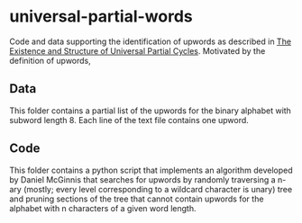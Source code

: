 # universal-partial-words

Code and data supporting the identification of upwords as described in [The Existence and Structure of Universal Partial Cycles](https://arxiv.org/abs/2310.13067). Motivated by the definition of upwords, 

## Data

This folder contains a partial list of the upwords for the binary alphabet with subword length 8. Each line of the text file contains one upword.

## Code

This folder contains a python script that implements an algorithm developed by Daniel McGinnis that searches for upwords by randomly traversing a n-ary (mostly; every level corresponding to a wildcard character is unary) tree and pruning sections of the tree that cannot contain upwords for the alphabet with n characters of a given word length.

